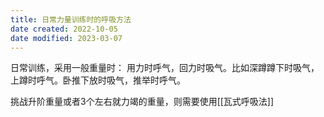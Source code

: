 ```yaml
---
title: 日常力量训练时的呼吸方法
date created: 2022-10-05
date modified: 2023-03-07
---
```


日常训练，采用一般重量时：
用力时呼气，回力时吸气。比如深蹲蹲下时吸气，上蹲时呼气。卧推下放时吸气，推举时呼气。

挑战升阶重量或者3个左右就力竭的重量，则需要使用[[瓦式呼吸法]]
